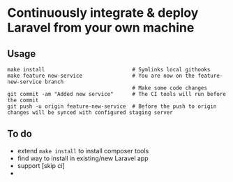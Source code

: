 # Continuously integrate & deploy Laravel from your own machine

## Usage
```
make install                            # Symlinks local githooks
make feature new-service                # You are now on the feature-new-service branch        
                                        # Make some code changes
git commit -am "Added new service"      # The CI tools will run before the commit
git push -u origin feature-new-service  # Before the push to origin changes will be synced with configured staging server
```

## To do
- extend `make install` to install composer tools
- find way to install in existing/new Laravel app
- support [skip ci]
- 
